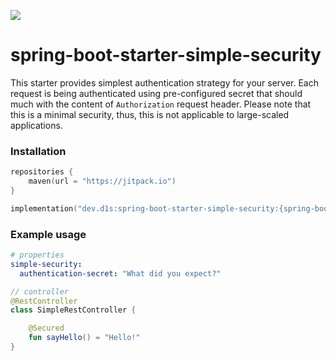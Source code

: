 [![](https://jitpack.io/v/d1snin/spring-boot-starter-simple-security.svg)](https://jitpack.io/#d1snin/spring-boot-starter-simple-security)

# spring-boot-starter-simple-security
This starter provides simplest authentication strategy for your server.
Each request is being authenticated using pre-configured secret that should much with the content of `Authorization` request header.
Please note that this is a minimal security, thus, this is not applicable to large-scaled applications.

### Installation
```kotlin
repositories {
    maven(url = "https://jitpack.io")
}

implementation("dev.d1s:spring-boot-starter-simple-security:{spring-boot-starter-simple-security version}")
```

### Example usage
```yaml
# properties
simple-security:
  authentication-secret: "What did you expect?"
```

```kotlin
// controller
@RestController
class SimpleRestController {

    @Secured
    fun sayHello() = "Hello!"
}
```
